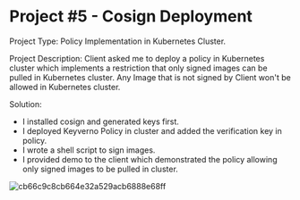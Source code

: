 # Project #5 - Cosign Deployment

Project Type: Policy Implementation in Kubernetes Cluster.

Project Description: Client asked me to deploy a policy in Kubernetes cluster which implements a restriction that only signed images can be pulled in Kubernetes cluster. Any Image that is not signed by Client won't be allowed in Kubernetes cluster.

Solution:
- I installed cosign and generated keys first.
- I deployed Keyverno Policy in cluster and added the verification key in policy.
- I wrote a shell script to sign images.
- I provided demo to the client which demonstrated the policy allowing only signed images to be pulled in cluster.

![cb66c9c8cb664e32a529acb6888e68ff](https://github.com/awab-hassan/05-cosignPolicy-DEVOPS/assets/90965012/d9e64635-e0d6-4f8b-887e-1911b33acb88)
